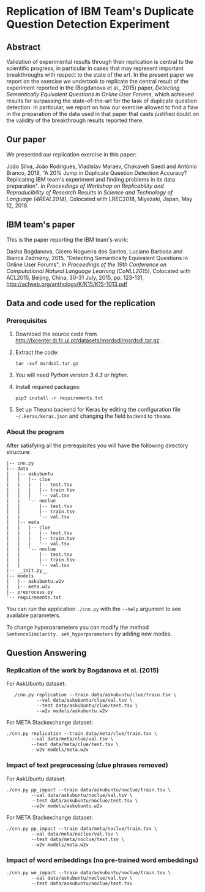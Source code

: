 # Replication of IBM Team's Duplicate Question Detection Experiment

## Abstract

Validation of experimental results through their replication is central to the scientific progress, in particular in cases that may represent important breakthroughs with respect to the state of the art.
In the present paper we report on the exercise we undertook to replicate the central result of the experiment reported in the (Bogdanova et al., 2015) paper, *Detecting Semantically Equivalent Questions in Online User Forums*, which achieved results far surpassing the state-of-the-art for the task of duplicate question detection. In particular, we report on how our exercise allowed to find a flaw in the preparation of the data used in that paper that casts justified doubt on the validity of the breakthrough results reported there.

## Our paper

We presented our replication exercise in this paper: 

João Silva, João Rodrigues, Vladislav Maraev, Chakaveh Saedi and António Branco, 2018, "A 20% Jump in Duplicate Question Detection Accuracy? Replicating IBM team's experiment and finding problems in its data preparation". *In Proceedings of Workshop on Replicability and Reproducibility of Research Results in Science and Technology of Language (4REAL2018)*, Colocated with LREC2018, Miyazaki, Japan, May 12, 2018.

## IBM team's paper

This is the paper reporting the IBM team's work:

Dasha Bogdanova, Cícero Nogueira dos Santos, Luciano Barbosa and Bianca Zadrozny, 2015,
"Detecting Semantically Equivalent Questions in Online User Forums",
In *Proceedings of the 19th Conference on Computational Natural Language Learning (CoNLL2015)*,
Colocated with ACL2015,
Beijing, China, 30-31 July, 2015,
pp. 123-131,
http://aclweb.org/anthology/K/K15/K15-1013.pdf

## Data and code used for the replication

### Prerequisites
1. Download the source code from http://lxcenter.di.fc.ul.pt/datasets/msrdsdl/msrdsdl.tar.gz .

2. Extract the code:

     `tar -xvf msrdsdl.tar.gz`
   
3. You will need *Python version 3.4.3 or higher*.

4. Install required packages:

     `pip3 install -r requirements.txt`

5. Set up Theano backend for Keras by editing the configuration file `~/.keras/keras.json` and changing the field `backend` to `theano`.

### About the program

After satisfying all the prerequisites you will have the following directory structure: 

```
|-- cnn.py
|-- data
|   |-- askubuntu
|   |   |-- clue
|   |   |   |-- test.tsv
|   |   |   |-- train.tsv
|   |   |   '-- val.tsv
|   |   '-- noclue
|   |       |-- test.tsv
|   |       |-- train.tsv
|   |       '-- val.tsv
|   |-- meta
|   |   |-- clue
|   |   |   |-- test.tsv
|   |   |   |-- train.tsv
|   |   |   '-- val.tsv
|   |   '-- noclue
|   |       |-- test.tsv
|   |       |-- train.tsv
|   |       '-- val.tsv
|-- __init.py__
|-- models
|   |-- askubuntu.w2v
|   |-- meta.w2v
|-- preprocess.py
'-- requirements.txt
```

You can run the application `./cnn.py` with the `--help` argument to see available parameters.

To change hyperparameters you can modify the method `SentenceSimilarity. set_hyperparameters` by adding new modes. 

## Question Answering
### Replication of the work by Bogdanova et al. (2015)
    
For AskUbuntu dataset:
    
```
  ./cnn.py replication --train data/askubuntu/clue/train.tsv \
           --val data/askubuntu/clue/val.tsv \
           --test data/askubuntu/clue/test.tsv \
           --w2v models/askubuntu.w2v
```
    
For META Stackexchange dataset:

```
./cnn.py replication --train data/meta/clue/train.tsv \
         --val data/meta/clue/val.tsv \
         --test data/meta/clue/test.tsv \
         --w2v models/meta.w2v
```

### Impact of text preprocessing (clue phrases removed)

For AskUbuntu dataset:

```
./cnn.py pp_impact --train data/askubuntu/noclue/train.tsv \
         --val data/askubuntu/noclue/val.tsv \
         --test data/askubuntu/noclue/test.tsv \
         --w2v models/askubuntu.w2v
```

For META Stackexchange dataset: 

```
./cnn.py pp_impact --train data/meta/noclue/train.tsv \
         --val data/meta/noclue/val.tsv \
         --test data/meta/noclue/test.tsv \
         --w2v models/meta.w2v
```

### Impact of word embeddings (no pre-trained word embeddings)

```
./cnn.py we_impact --train data/askubuntu/noclue/train.tsv \
         --val data/askubuntu/noclue/val.tsv \
         --test data/askubuntu/noclue/test.tsv
```
